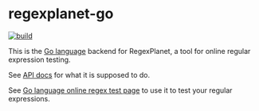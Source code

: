 # regexplanet-go

[![build](https://github.com/regexplanet/regexplanet-go/actions/workflows/gcr-deploy.yaml/badge.svg)](https://github.com/regexplanet/regexplanet-go/actions/workflows/gcr-deploy.yaml)

This is the [Go language](http://www.golang.org/) backend for RegexPlanet, a tool for online regular expression testing.

See [API docs](http://www.regexplanet.com/support/api.html) for what it is supposed to do.

See [Go language online regex test page](http://www.regexplanet.com/advanced/golang/index.html) to use it to test your regular expressions.

